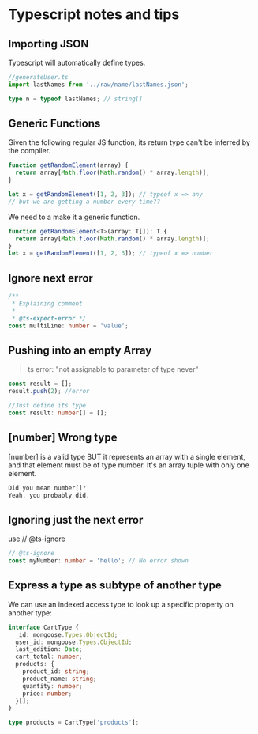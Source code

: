 # Typescript notes and tips

## Importing JSON

Typescript will automatically define types.

```ts
//generateUser.ts
import lastNames from '../raw/name/lastNames.json';

type n = typeof lastNames; // string[]
```

## Generic Functions

Given the following regular JS function, its return type can't be inferred by the compiler.

```ts
function getRandomElement(array) {
  return array[Math.floor(Math.random() * array.length)];
}

let x = getRandomElement([1, 2, 3]); // typeof x => any
// but we are getting a number every time??
```

We need to a make it a generic function.

```ts
function getRandomElement<T>(array: T[]): T {
  return array[Math.floor(Math.random() * array.length)];
}
let x = getRandomElement([1, 2, 3]); // typeof x => number
```

## Ignore next error

```ts
/**
 * Explaining comment
 *
 * @ts-expect-error */
const multiLine: number = 'value';
```

## Pushing into an empty Array

> ts error: "not assignable to parameter of type never"

```ts
const result = [];
result.push(2); //error
```

```ts
//Just define its type
const result: number[] = [];
```

## [number] Wrong type

[number] is a valid type BUT it represents an array with a single element, and that element must be of type number. It's an array tuple with only one element.

```ts
Did you mean number[]?
Yeah, you probably did.
```

## Ignoring just the next error

use // @ts-ignore

```ts
// @ts-ignore
const myNumber: number = 'hello'; // No error shown
```

## Express a type as subtype of another type

We can use an indexed access type to look up a specific property on another type:

```ts
interface CartType {
  _id: mongoose.Types.ObjectId;
  user_id: mongoose.Types.ObjectId;
  last_edition: Date;
  cart_total: number;
  products: {
    product_id: string;
    product_name: string;
    quantity: number;
    price: number;
  }[];
}

type products = CartType['products'];
```

